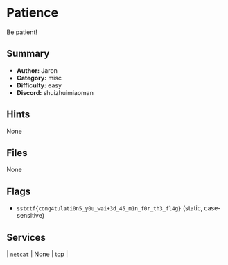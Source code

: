 # Patience
Be patient!


## Summary
- **Author:** Jaron
- **Category:** misc
- **Difficulty:** easy
- **Discord:** shuizhuimiaoman

## Hints
None

## Files
None

## Flags
- `sstctf{cong4tulati0n5_y0u_wai+3d_45_m1n_f0r_th3_fl4g}` (static, case-sensitive)

## Services
| [`netcat`](<service/src>) | None | tcp |
